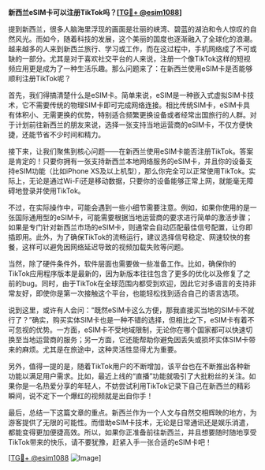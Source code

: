**新西兰eSIM卡可以注册TikTok吗？[[TG💪+ @esim1088](https://t.me/s/esim1088)]**

提到新西兰，很多人脑海里浮现的画面是壮丽的峡湾、碧蓝的湖泊和令人惊叹的自然风光。而如今，随着科技的发展，这个美丽的国度也逐渐融入了全球化的浪潮。越来越多的人来到新西兰旅行、学习或工作，而在这过程中，手机网络成了不可或缺的一部分。尤其是对于喜欢社交平台的人来说，注册一个像TikTok这样的短视频应用更是成为了一种生活乐趣。那么问题来了：在新西兰使用eSIM卡是否能够顺利注册TikTok呢？

首先，我们得搞清楚什么是eSIM卡。简单来说，eSIM是一种嵌入式虚拟SIM卡技术，它不需要传统的物理SIM卡即可完成网络连接。相比传统SIM卡，eSIM卡具有体积小、无需更换的优势，特别适合频繁更换设备或者经常出国旅行的人群。对于计划前往新西兰的朋友来说，选择一张支持当地运营商的eSIM卡，不仅方便快捷，还能节省不少时间和精力。

接下来，让我们聚焦到核心问题——在新西兰使用eSIM卡能否注册TikTok。答案是肯定的！只要你拥有一张支持新西兰本地网络服务的eSIM卡，并且你的设备支持eSIM功能（比如iPhone XS及以上机型），那么你完全可以正常使用TikTok。实际上，无论是通过Wi-Fi还是移动数据，只要你的设备能够正常上网，就能毫无障碍地登录并使用TikTok。

不过，在实际操作中，可能会遇到一些小细节需要注意。例如，如果你使用的是一张国际通用型的eSIM卡，可能需要根据当地运营商的要求进行简单的激活步骤；如果是专门针对新西兰市场的eSIM卡，则通常会自动匹配最佳信号配置，让你即插即用。此外，为了确保TikTok的流畅运行，建议选择信号稳定、网速较快的套餐，这样可以避免因网络延迟导致的视频加载失败等问题。

当然，除了硬件条件外，软件层面也需要做一些准备工作。比如，确保你的TikTok应用程序版本是最新的，因为新版本往往包含了更多的优化以及修复了之前的bug。同时，由于TikTok在全球范围内都受到欢迎，因此它对多语言的支持非常友好，即使你是第一次接触这个平台，也能轻松找到适合自己的语言选项。

说到这里，或许有人会问：“既然eSIM卡这么方便，那我直接买当地的SIM卡不就行了？”确实，购买实体SIM卡也是一种不错的选择，但相比之下，eSIM卡有着不可忽视的优势。一方面，eSIM卡不受地域限制，无论你在哪个国家都可以快速切换至当地运营商的服务；另一方面，它还能帮助你避免因丢失或损坏实体SIM卡带来的麻烦。尤其是在旅途中，这种灵活性显得尤为重要。

另外，值得一提的是，随着TikTok用户的不断增加，该平台也在不断推出各种新功能以满足用户需求。比如，最近上线的“直播”功能就吸引了大批粉丝的关注。如果你是一名热爱分享的年轻人，不妨尝试利用TikTok记录下自己在新西兰的精彩瞬间，说不定下一个爆红的视频就是出自你手！

最后，总结一下这篇文章的重点。新西兰作为一个人文与自然交相辉映的地方，为游客提供了无限的可能性。而借助eSIM卡技术，无论是日常通讯还是娱乐消遣，都能变得更加便捷高效。所以，如果你正准备前往新西兰，并且想要随时随地享受TikTok带来的快乐，请不要犹豫，赶紧入手一张合适的eSIM卡吧！

[[TG💪+ @esim1088](https://t.me/s/esim1088) ![Image](https://i.postimg.cc/4NQfJmqS/Snipaste-2025-05-13-00-14-12.png)]